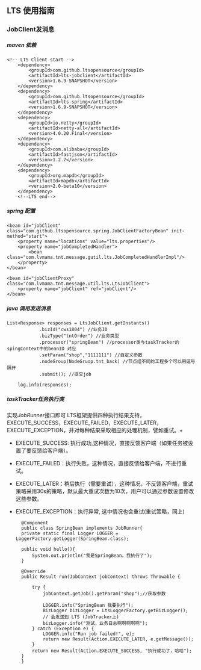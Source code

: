 ## LTS 使用指南
### JobClient发消息
##### maven 依赖
    <!-- LTS Client start -->
    	<dependency>
			<groupId>com.github.ltsopensource</groupId>
			<artifactId>lts-jobclient</artifactId>
			<version>1.6.9-SNAPSHOT</version>
		</dependency>
		<dependency>
			<groupId>com.github.ltsopensource</groupId>
			<artifactId>lts-spring</artifactId>
			<version>1.6.9-SNAPSHOT</version>
		</dependency>
		<dependency>
			<groupId>io.netty</groupId>
			<artifactId>netty-all</artifactId>
			<version>4.0.20.Final</version>
		</dependency>
		<dependency>
			<groupId>com.alibaba</groupId>
			<artifactId>fastjson</artifactId>
			<version>1.2.7</version>
		</dependency>
		<dependency>
			<groupId>org.mapdb</groupId>
			<artifactId>mapdb</artifactId>
			<version>2.0-beta10</version>
		</dependency>
		<!--LTS end-->

##### spring 配置
    <bean id="jobClient" class="com.github.ltsopensource.spring.JobClientFactoryBean" init-method="start">
        <property name="locations" value="lts.properties"/>
        <property name="jobCompletedHandler">
            <bean class="com.lvmama.tnt.message.gutil.lts.JobCompletedHandlerImpl"/>
        </property>
    </bean>

    <bean id="jobClientProxy" class="com.lvmama.tnt.message.util.lts.LtsJobClient">
        <property name="jobClient" ref="jobClient"/>
    </bean>
##### java 调用发送消息

    List<Response> responses = LtsJobClient.getInstants()
                .bizId("cws1804") //业务ID
                .bizType("tntOrder") //业务类型
                .processor("springBean") //processor类与taskTracker的spingContext中的beanID 对应
                .setParam("shop","1111111") //自定义参数
                .nodeGroup(NodeGruop.tnt_back) //节点组不同的工程多个可以用逗号隔开
                .submit(); //提交job

        log.info(responses);

##### taskTracker任务执行类
实现*JobRunner*接口即可
LTS框架提供四种执行结果支持，EXECUTE_SUCCESS，EXECUTE_FAILED，EXECUTE_LATER，EXECUTE_EXCEPTION，并对每种结果采取相应的处理机制，譬如重试。+

* EXECUTE_SUCCESS: 执行成功,这种情况，直接反馈客户端（如果任务被设置了要反馈给客户端）。
* EXECUTE_FAILED：执行失败，这种情况，直接反馈给客户端，不进行重试。
* EXECUTE_LATER：稍后执行（需要重试），这种情况，不反馈客户端，重试策略采用30s的策略，默认最大重试次数为10次，用户可以通过参数设置修改这些参数。
* EXECUTE_EXCEPTION：执行异常, 这中情况也会重试(重试策略，同上)






        @Component
        public class SpringBean implements JobRunner{
        private static final Logger LOGGER = LoggerFactory.getLogger(SpringBean.class);

        public void hello(){
            System.out.println("我是SpringBean，我执行了");
        }

        @Override
        public Result run(JobContext jobContext) throws Throwable {

            try {
                jobContext.getJob().getParam("shop");//获取参数

                LOGGER.info("SpringBean 我要执行");
                BizLogger bizLogger = LtsLoggerFactory.getBizLogger();
                // 会发送到 LTS (JobTracker上)
                bizLogger.info("测试，业务日志啊啊啊啊啊");
            } catch (Exception e) {
                LOGGER.info("Run job failed!", e);
                return new Result(Action.EXECUTE_LATER, e.getMessage());
            }
            return new Result(Action.EXECUTE_SUCCESS, "执行成功了，哈哈");
        }
        }